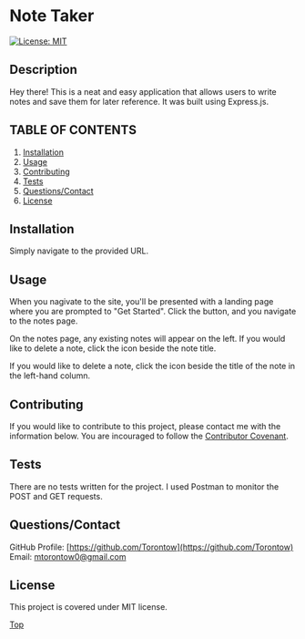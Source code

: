 # Note Taker

[![License: MIT](https://img.shields.io/badge/License-MIT-yellow.svg)](https://opensource.org/licenses/MIT)

## Description 

Hey there! This is a neat and easy application that allows users to write notes and save them for later reference. It was built using Express.js.

## TABLE OF CONTENTS

1. [Installation](#Installation)
2. [Usage](#Usage)
3. [Contributing](#Contributing)
4. [Tests](#Tests)
5. [Questions/Contact](#Questions/Contact)
6. [License](#License)

## Installation

Simply navigate to the provided URL.

## Usage

When you nagivate to the site, you'll be presented with a landing page where you are prompted to "Get Started". Click the button, and you navigate to the notes page.

On the notes page, any existing notes will appear on the left. If you would like to delete a note, click the icon beside the note title.

If you would like to delete a note, click the icon beside the title of the note in the left-hand column. 

## Contributing

If you would like to contribute to this project, please contact me with the information below. You are incouraged to follow the [Contributor Covenant](https://www.contributor-covenant.org/).

## Tests

There are no tests written for the project. I used Postman to monitor the POST and GET requests.

## Questions/Contact

GitHub Profile: [https://github.com/Torontow](https://github.com/Torontow)
Email: [mtorontow0@gmail.com](mailto:mtorontow0@gmail.com)

## License

This project is covered under MIT license.



[Top](#Note-Taker)
